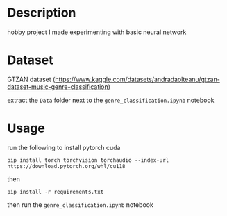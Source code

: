 # Description
hobby project I made experimenting with basic neural network

# Dataset
GTZAN dataset (https://www.kaggle.com/datasets/andradaolteanu/gtzan-dataset-music-genre-classification)

extract the `Data` folder next to the `genre_classification.ipynb` notebook

# Usage
run the following to install pytorch cuda
```
pip install torch torchvision torchaudio --index-url https://download.pytorch.org/whl/cu118
```
then 
```
pip install -r requirements.txt
```
then run the `genre_classification.ipynb` notebook



